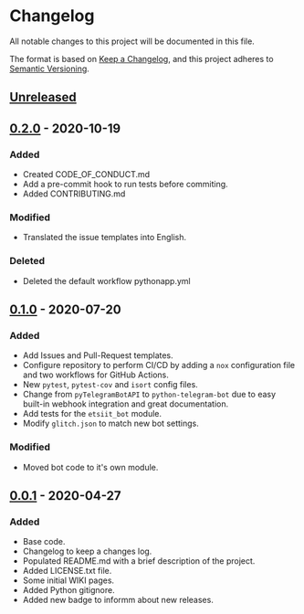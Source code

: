 # Changelog

All notable changes to this project will be documented in this file.

The format is based on
[Keep a Changelog](https://keepachangelog.com/en/1.0.0/), and this project
adheres to [Semantic Versioning](https://semver.org/spec/v2.0.0.html).

## [Unreleased]

## [0.2.0] - 2020-10-19

### Added

- Created CODE_OF_CONDUCT.md
- Add a pre-commit hook to run tests before commiting.
- Added CONTRIBUTING.md

### Modified

- Translated the issue templates into English.

### Deleted

- Deleted the default workflow pythonapp.yml

## [0.1.0] - 2020-07-20

### Added

- Add Issues and Pull-Request templates.
- Configure repository to perform CI/CD by adding a `nox` configuration file
  and two workflows for GitHub Actions.
- New `pytest`, `pytest-cov` and `isort` config files.
- Change from `pyTelegramBotAPI` to `python-telegram-bot` due to easy built-in
  webhook integration and great documentation.
- Add tests for the `etsiit_bot` module.
- Modify `glitch.json` to match new bot settings.

### Modified

- Moved bot code to it's own module.

## [0.0.1] - 2020-04-27

### Added

- Base code.
- Changelog to keep a changes log.
- Populated README.md with a brief description of the project.
- Added LICENSE.txt file.
- Some initial WIKI pages.
- Added Python gitignore.
- Added new badge to informm about new releases.

[Unreleased]: https://github.com/jorgechp/etsiit_bot/compare/v0.2.0...HEAD
[0.2.0]: https://github.com/jorgechp/etsiit_bot/releases/tag/v0.2.0
[0.1.0]: https://github.com/jorgechp/etsiit_bot/releases/tag/v0.1.0
[0.0.1]: https://github.com/jorgechp/etsiit_bot/releases/tag/v0.0.1
